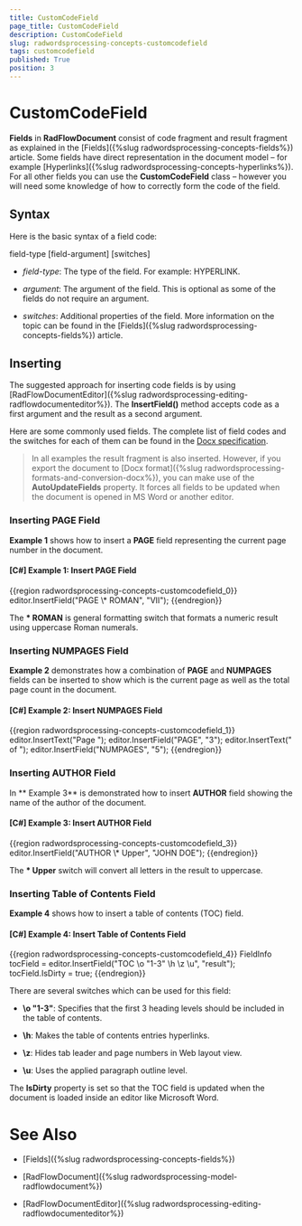 ```yaml
---
title: CustomCodeField
page_title: CustomCodeField
description: CustomCodeField
slug: radwordsprocessing-concepts-customcodefield
tags: customcodefield
published: True
position: 3
---
```


# CustomCodeField



__Fields__ in __RadFlowDocument__ consist of code fragment and result fragment as explained in the [Fields]({%slug radwordsprocessing-concepts-fields%}) article. Some fields have direct representation in the document model – for example [Hyperlinks]({%slug radwordsprocessing-concepts-hyperlinks%}). For all other fields you can use the __CustomCodeField__ class – however you will need some knowledge of how to correctly form the code of the field.
      

## Syntax

Here is the basic syntax of a field code:
        

field-type [field-argument] [switches]
        

* *field-type*: The type of the field. For example: HYPERLINK.
            

* *argument*: The argument of the field. This is optional as some of the fields do not require an argument.
            

* *switches*: Additional properties of the field. More information on the topic can be found in the [Fields]({%slug radwordsprocessing-concepts-fields%}) article.
            

## Inserting

The suggested approach for inserting code fields is by using [RadFlowDocumentEditor]({%slug radwordsprocessing-editing-radflowdocumenteditor%}). The __InsertField()__ method accepts code as a first argument and the result as a second argument.
        

Here are some commonly used fields. The complete list of field codes and the switches for each of them can be found in the [Docx specification](http://www.ecma-international.org/publications/standards/Ecma-376.htm).
        

>In all examples the result fragment is also inserted. However, if you export the document to [Docx format]({%slug radwordsprocessing-formats-and-conversion-docx%}), you can make use of the __AutoUpdateFields__ property. It forces all fields to be updated when the document is opened in MS Word or another editor.
          

### Inserting PAGE Field

**Example 1** shows how to insert a __PAGE__ field representing the current page number in the document.
            

#### __[C#] Example 1: Insert PAGE Field__

{{region radwordsprocessing-concepts-customcodefield_0}}
    editor.InsertField("PAGE  \\* ROMAN", "VII");
{{endregion}}



The __\* ROMAN__ is general formatting switch that formats a numeric result using uppercase Roman numerals.
            

### Inserting NUMPAGES Field

**Example 2** demonstrates how a combination of __PAGE__ and __NUMPAGES__ fields can be inserted to show which is the current page as well as the total page count in the document.
            

#### __[C#] Example 2: Insert NUMPAGES Field__

{{region radwordsprocessing-concepts-customcodefield_1}}
    editor.InsertText("Page ");
    editor.InsertField("PAGE", "3");
    editor.InsertText(" of ");
    editor.InsertField("NUMPAGES", "5");
{{endregion}}



### Inserting AUTHOR Field

In ** Example 3** is demonstrated how to insert __AUTHOR__ field showing the name of the author of the document.
            

#### __[C#]  Example 3: Insert AUTHOR Field__

{{region radwordsprocessing-concepts-customcodefield_3}}
    editor.InsertField("AUTHOR  \\* Upper", "JOHN DOE");
{{endregion}}



The __\* Upper__ switch will convert all letters in the result to uppercase.
            

### Inserting Table of Contents Field

**Example 4** shows how to insert a table of contents (TOC) field.
            

#### __[C#]  Example 4: Insert Table of Contents Field__

{{region radwordsprocessing-concepts-customcodefield_4}}
    FieldInfo tocField = editor.InsertField("TOC \\o \"1-3\" \\h \\z \\u", "result");
    tocField.IsDirty = true;
{{endregion}}



There are several switches which can be used for this field:
            

* __\o "1-3"__: Specifies that the first 3 heading levels should be included in the table of contents.
                

* __\h__: Makes the table of contents entries hyperlinks.
                

* __\z__: Hides tab leader and page numbers in Web layout view.
                

* __\u__: Uses the applied paragraph outline level.
                

The __IsDirty__ property is set so that the TOC field is updated when the document is loaded inside an editor like Microsoft Word.
            

# See Also

 * [Fields]({%slug radwordsprocessing-concepts-fields%})

 * [RadFlowDocument]({%slug radwordsprocessing-model-radflowdocument%})

 * [RadFlowDocumentEditor]({%slug radwordsprocessing-editing-radflowdocumenteditor%})
